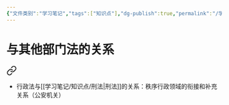 ```yaml
---
{"文件类别":"学习笔记","tags":["知识点"],"dg-publish":true,"permalink":"/学习笔记/知识点/刑法/","dgPassFrontmatter":true}
---
```


# 与其他部门法的关系

<div class="transclusion internal-embed is-loaded"><a class="markdown-embed-link" href="////#3dea79" aria-label="Open link"><svg xmlns="http://www.w3.org/2000/svg" width="24" height="24" viewBox="0 0 24 24" fill="none" stroke="currentColor" stroke-width="2" stroke-linecap="round" stroke-linejoin="round" class="svg-icon lucide-link"><path d="M10 13a5 5 0 0 0 7.54.54l3-3a5 5 0 0 0-7.07-7.07l-1.72 1.71"></path><path d="M14 11a5 5 0 0 0-7.54-.54l-3 3a5 5 0 0 0 7.07 7.07l1.71-1.71"></path></svg></a><div class="markdown-embed">



- 行政法与[[学习笔记/知识点/刑法\|刑法]]的关系：秩序行政领域的衔接和补充关系（公安机关） 

</div></div>
